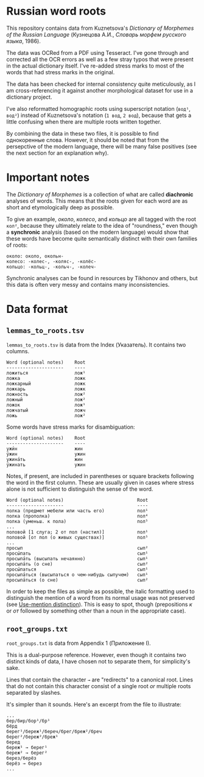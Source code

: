 # Russian word roots

This repository contains data from Kuznetsova's *Dictionary of Morphemes of the Russian Language* (Кузнецова А.И., *Словарь морфем русского языка*, 1986).

The data was OCRed from a PDF using Tesseract. I've gone through and corrected all the OCR errors as well as a few stray typos that were present in the actual dictionary itself. I've re-added stress marks to most of the words that had stress marks in the original.

The data has been checked for internal consistency quite meticulously, as I am cross-referencing it against another morphological dataset for use in a dictionary project. 

I've also reformatted homographic roots using superscript notation (`вод¹`, `вод²`) instead of Kuznetsova's notation (`1 вод`, `2 вод`), because that gets a little confusing when there are multiple roots written together.

By combining the data in these two files, it is possible to find однокоренные слова. However, it should be noted that from the persepctive of the modern language, there will be many false positives (see the next section for an explanation why).

# Important notes

The *Dictionary of Morphemes* is a collection of what are called **diachronic** analyses of words. This means that the roots given for each word are as short and etymologically deep as possible. 

To give an example, *около*, *колесо*, and *кольцо* are all tagged with the root `кол²`, because they ultimately relate to the idea of "roundness," even though a **synchronic** analysis (based on the modern language) would show that these words have become quite semantically distinct with their own families of roots:

```
около: около, окольн-
колесо: -колес-, -коляс-, -колёс-
кольцо: -кольц-, -кольч-, -колеч-
```

Synchronic analyses can be found in resources by Tikhonov and others, but this data is often very messy and contains many inconsistencies.

# Data format

## `lemmas_to_roots.tsv`

`lemmas_to_roots.tsv` is data from the Index (Указатель). It contains two columns. 

```
Word (optional notes)    Root
---------------------    ----
ложиться                 лож¹
ложка                    ложк
ложкарный                ложк
ложкарь                  ложк
ложность                 лож²
ложный                   лож²
ложок                    лож¹
ложчатый                 ложч
ложь                     лож²
```
Some words have stress marks for disambiguation:

```
Word (optional notes)    Root
---------------------    ----
ужи́н                     жин
у́жин                     ужин
ужина́ть                  жин
у́жинать                  ужин
```
Notes, if present, are included in parentheses or square brackets following the word in the first column. These are usually given in cases where stress alone is not sufficient to distinguish the sense of the word. 

```
Word (optional notes)                           Root
---------------------                           ----
полка (предмет мебели или часть его)            пол¹
полка (прополка)                                пол⁴
полка (уменьш. к пола)                          пол⁵
...
половой [1 слуга; 2 от пол (настил)]            пол¹
половой [от пол (о живых существах)]            пол⁵
...
просып                                          сып²
просы́пать                                       сып¹
просыпа́ть (высыпать нечаянно)                   сып¹
просыпа́ть (о сне)                               сып²
просы́паться                                     сып¹
просыпа́ться (высыпаться о чем-нибудь сыпучем)   сып¹
просыпа́ться (о сне)                             сып²
```
In order to keep the files as simple as possible, the italic formatting used to distinguish the mention of a word from its normal usage was not preserved (see [Use-mention distinction](https://en.wikipedia.org/wiki/Use–mention_distinction)). This is easy to spot, though (prepositions *к* or *от* followed by something other than a noun in the appropriate case).

## `root_groups.txt`

`root_groups.txt` is data from Appendix 1 (Приложение I).

This is a dual-purpose reference. However, even though it contains two distinct kinds of data, I have chosen not to separate them, for simplicity's sake.

Lines that contain the character ` → ` are "redirects" to a canonical root. Lines that do not contain this character consist of a single root *or* multiple roots separated by slashes.

It's simpler than it sounds. Here's an excerpt from the file to illustrate:

```
...
бер/бир/бор¹/бр¹
бёрд
берег¹/береж¹/береч/брег/бреж²/бреч
берег²/береж²/бреж¹
беред
береж¹ → берег¹
береж² → берег²
берез/берёз
берёз → берез
...
```